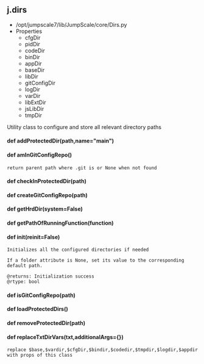 ## j.dirs

- /opt/jumpscale7/lib/JumpScale/core/Dirs.py
- Properties
    - cfgDir
    - pidDir
    - codeDir
    - binDir
    - appDir
    - baseDir
    - libDir
    - gitConfigDir
    - logDir
    - varDir
    - libExtDir
    - jsLibDir
    - tmpDir

Utility class to configure and store all relevant directory paths

#### def addProtectedDir(path,name="main") 

    

#### def amInGitConfigRepo() 

    return parent path where .git is or None when not found

#### def checkInProtectedDir(path) 

    

#### def createGitConfigRepo(path) 

    

#### def getHrdDir(system=False) 

    

#### def getPathOfRunningFunction(function) 

    

#### def init(reinit=False) 

    Initializes all the configured directories if needed
    
    If a folder attribute is None, set its value to the corresponding
    default path.
    
    @returns: Initialization success
    @rtype: bool

#### def isGitConfigRepo(path) 

    

#### def loadProtectedDirs() 

    

#### def removeProtectedDir(path) 

    

#### def replaceTxtDirVars(txt,additionalArgs=\{\}) 

    replace $base,$vardir,$cfgDir,$bindir,$codedir,$tmpdir,$logdir,$appdir with props of this class

